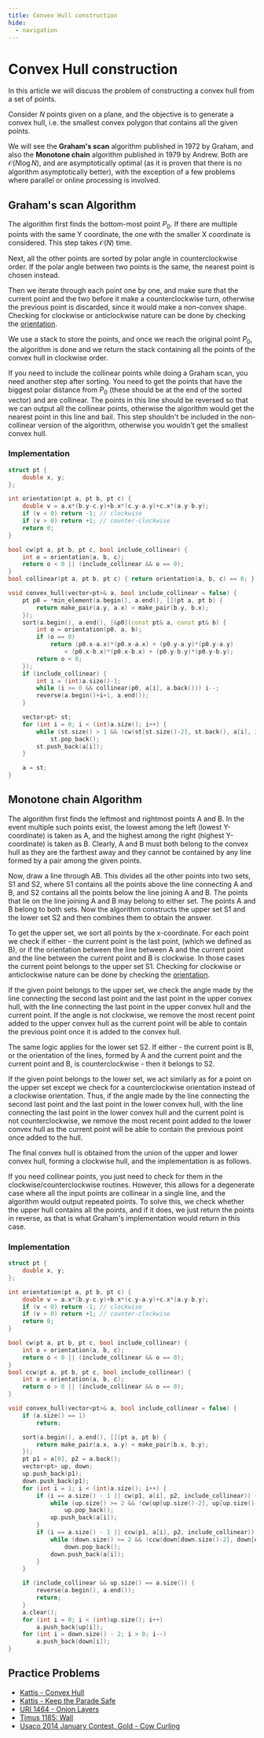 ```yaml
---
title: Convex Hull construction 
hide:
  - navigation
---
```

# Convex Hull construction

In this article we will discuss the problem of constructing a convex hull from a set of points.

Consider $N$ points given on a plane, and the objective is to generate a convex hull, i.e. the smallest
convex polygon that contains all the given points.

We will see the **Graham's scan** algorithm published in 1972 by Graham, and
also the **Monotone chain** algorithm published in 1979 by Andrew. Both
are $\mathcal{O}(N \log N)$, and are asymptotically optimal (as it is proven that there
is no algorithm asymptotically better), with the exception of a few problems where
parallel or online processing is involved.

## Graham's scan Algorithm
The algorithm first finds the bottom-most point $P_0$. If there are multiple points
with the same Y coordinate, the one with the smaller X coordinate is considered. This
step takes $\mathcal{O}(N)$ time.

Next, all the other points are sorted by polar angle in counterclockwise order.
If the polar angle between two points is the same, the nearest point is chosen instead.

Then we iterate through each point one by one, and make sure that the current
point and the two before it make a counterclockwise turn, otherwise the previous
point is discarded, since it would make a non-convex shape. Checking for clockwise or anticlockwise
nature can be done by checking the [orientation](oriented-triangle-area.md).

We use a stack to store the points, and once we reach the original point $P_0$,
the algorithm is done and we return the stack containing all the points of the
convex hull in clockwise order.

If you need to include the collinear points while doing a Graham scan, you need
another step after sorting. You need to get the points that have the biggest
polar distance from $P_0$ (these should be at the end of the sorted vector) and are collinear.
The points in this line should be reversed so that we can output all the
collinear points, otherwise the algorithm would get the nearest point in this
line and bail. This step shouldn't be included in the non-collinear version
of the algorithm, otherwise you wouldn't get the smallest convex hull.

### Implementation

```{.cpp file=graham_scan}
struct pt {
    double x, y;
};

int orientation(pt a, pt b, pt c) {
    double v = a.x*(b.y-c.y)+b.x*(c.y-a.y)+c.x*(a.y-b.y);
    if (v < 0) return -1; // clockwise
    if (v > 0) return +1; // counter-clockwise
    return 0;
}

bool cw(pt a, pt b, pt c, bool include_collinear) {
    int o = orientation(a, b, c);
    return o < 0 || (include_collinear && o == 0);
}
bool collinear(pt a, pt b, pt c) { return orientation(a, b, c) == 0; }

void convex_hull(vector<pt>& a, bool include_collinear = false) {
    pt p0 = *min_element(a.begin(), a.end(), [](pt a, pt b) {
        return make_pair(a.y, a.x) < make_pair(b.y, b.x);
    });
    sort(a.begin(), a.end(), [&p0](const pt& a, const pt& b) {
        int o = orientation(p0, a, b);
        if (o == 0)
            return (p0.x-a.x)*(p0.x-a.x) + (p0.y-a.y)*(p0.y-a.y)
                < (p0.x-b.x)*(p0.x-b.x) + (p0.y-b.y)*(p0.y-b.y);
        return o < 0;
    });
    if (include_collinear) {
        int i = (int)a.size()-1;
        while (i >= 0 && collinear(p0, a[i], a.back())) i--;
        reverse(a.begin()+i+1, a.end());
    }

    vector<pt> st;
    for (int i = 0; i < (int)a.size(); i++) {
        while (st.size() > 1 && !cw(st[st.size()-2], st.back(), a[i], include_collinear))
            st.pop_back();
        st.push_back(a[i]);
    }

    a = st;
}
```

## Monotone chain Algorithm
The algorithm first finds the leftmost and rightmost points A and B. In the event multiple such points exist,
the lowest among the left (lowest Y-coordinate) is taken as A, and the highest among the right (highest Y-coordinate)
is taken as B. Clearly, A and B must both belong to the convex hull as they are the farthest away and they cannot be contained
by any line formed by a pair among the given points.

Now, draw a line through AB. This divides all the other points into two sets, S1 and S2, where S1 contains all the points
above the line connecting A and B, and S2 contains all the points below the line joining A and B. The points that lie on
the line joining A and B may belong to either set. The points A and B belong to both sets. Now the algorithm
constructs the upper set S1 and the lower set S2 and then combines them to obtain the answer. 

To get the upper set, we sort all points by the x-coordinate. For each point we check if either - the current point is the last point,
(which we defined as B), or if the orientation between the line between A and the current point and the line between the current point and B is clockwise. In those cases the 
current point belongs to the upper set S1. Checking for clockwise or anticlockwise nature can be done by checking the [orientation](oriented-triangle-area.md).

If the given point belongs to the upper set, we check the angle made by the line connecting the second last point and the last point in the upper convex hull,
with the line connecting the last point in the upper convex hull and the current point. If the angle is not clockwise, we remove the most recent point added
to the upper convex hull as the current point will be able to contain the previous point once it is added to the convex
hull.

The same logic applies for the lower set S2. If either - the current point is B, or the orientation of the lines, formed by A and the 
current point and the current point and B, is counterclockwise - then it belongs to S2.

If the given point belongs to the lower set, we act similarly as for a point on the upper set except we check for a counterclockwise
orientation instead of a clockwise orientation. Thus, if the angle made by the line connecting the second last point and the last point in the lower convex hull,
with the line connecting the last point in the lower convex hull and the current point is not counterclockwise, we remove the most recent point added to the lower convex hull as the current point will be able to contain
the previous point once added to the hull.

The final convex hull is obtained from the union of the upper and lower convex hull, forming a clockwise hull, and the implementation is as follows.

If you need collinear points, you just need to check for them in the clockwise/counterclockwise routines.
However, this allows for a degenerate case where all the input points are collinear in a single line, and the algorithm would output repeated points.
To solve this, we check whether the upper hull contains all the points, and if it does, we just return the points in reverse, as that
is what Graham's implementation would return in this case.

### Implementation

```{.cpp file=monotone_chain}
struct pt {
    double x, y;
};

int orientation(pt a, pt b, pt c) {
    double v = a.x*(b.y-c.y)+b.x*(c.y-a.y)+c.x*(a.y-b.y);
    if (v < 0) return -1; // clockwise
    if (v > 0) return +1; // counter-clockwise
    return 0;
}

bool cw(pt a, pt b, pt c, bool include_collinear) {
    int o = orientation(a, b, c);
    return o < 0 || (include_collinear && o == 0);
}
bool ccw(pt a, pt b, pt c, bool include_collinear) {
    int o = orientation(a, b, c);
    return o > 0 || (include_collinear && o == 0);
}

void convex_hull(vector<pt>& a, bool include_collinear = false) {
    if (a.size() == 1)
        return;

    sort(a.begin(), a.end(), [](pt a, pt b) {
        return make_pair(a.x, a.y) < make_pair(b.x, b.y);
    });
    pt p1 = a[0], p2 = a.back();
    vector<pt> up, down;
    up.push_back(p1);
    down.push_back(p1);
    for (int i = 1; i < (int)a.size(); i++) {
        if (i == a.size() - 1 || cw(p1, a[i], p2, include_collinear)) {
            while (up.size() >= 2 && !cw(up[up.size()-2], up[up.size()-1], a[i], include_collinear))
                up.pop_back();
            up.push_back(a[i]);
        }
        if (i == a.size() - 1 || ccw(p1, a[i], p2, include_collinear)) {
            while (down.size() >= 2 && !ccw(down[down.size()-2], down[down.size()-1], a[i], include_collinear))
                down.pop_back();
            down.push_back(a[i]);
        }
    }

    if (include_collinear && up.size() == a.size()) {
        reverse(a.begin(), a.end());
        return;
    }
    a.clear();
    for (int i = 0; i < (int)up.size(); i++)
        a.push_back(up[i]);
    for (int i = down.size() - 2; i > 0; i--)
        a.push_back(down[i]);
}
```

## Practice Problems

* [Kattis - Convex Hull](https://open.kattis.com/problems/convexhull)
* [Kattis - Keep the Parade Safe](https://open.kattis.com/problems/parade)
* [URI 1464 - Onion Layers](https://www.urionlinejudge.com.br/judge/en/problems/view/1464)
* [Timus 1185: Wall](http://acm.timus.ru/problem.aspx?space=1&num=1185)
* [Usaco 2014 January Contest, Gold - Cow Curling](http://usaco.org/index.php?page=viewproblem2&cpid=382)
